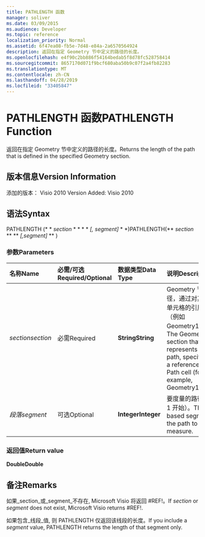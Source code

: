 ```yaml
---
title: PATHLENGTH 函数
manager: soliver
ms.date: 03/09/2015
ms.audience: Developer
ms.topic: reference
localization_priority: Normal
ms.assetid: 6f47ea08-fb5e-7d48-e84a-2a6570564924
description: 返回在指定 Geometry 节中定义的路径的长度。
ms.openlocfilehash: e4f90c2bb886f54164bedab5f8d78fc528758414
ms.sourcegitcommit: 8657170d071f9bcf680aba50b9c07f2a4fb82283
ms.translationtype: MT
ms.contentlocale: zh-CN
ms.lasthandoff: 04/28/2019
ms.locfileid: "33405847"
---
```

# <a name="pathlength-function"></a><span data-ttu-id="ca012-103">PATHLENGTH 函数</span><span class="sxs-lookup"><span data-stu-id="ca012-103">PATHLENGTH Function</span></span>

<span data-ttu-id="ca012-104">返回在指定 Geometry 节中定义的路径的长度。</span><span class="sxs-lookup"><span data-stu-id="ca012-104">Returns the length of the path that is defined in the specified Geometry section.</span></span>
  
## <a name="version-information"></a><span data-ttu-id="ca012-105">版本信息</span><span class="sxs-lookup"><span data-stu-id="ca012-105">Version Information</span></span>

<span data-ttu-id="ca012-106">添加的版本： Visio 2010
</span><span class="sxs-lookup"><span data-stu-id="ca012-106">Version Added: Visio 2010</span></span> 
  
## <a name="syntax"></a><span data-ttu-id="ca012-107">语法</span><span class="sxs-lookup"><span data-stu-id="ca012-107">Syntax</span></span>

<span data-ttu-id="ca012-108">PATHLENGTH (\* \* *section* \* \* \* \* *[, segment]* \* \*)</span><span class="sxs-lookup"><span data-stu-id="ca012-108">PATHLENGTH(\*\* *section* \*\* \*\* *[,segment]* \*\* )</span></span> 
  
### <a name="parameters"></a><span data-ttu-id="ca012-109">参数</span><span class="sxs-lookup"><span data-stu-id="ca012-109">Parameters</span></span>

|<span data-ttu-id="ca012-110">**名称**</span><span class="sxs-lookup"><span data-stu-id="ca012-110">**Name**</span></span>|<span data-ttu-id="ca012-111">**必需/可选**</span><span class="sxs-lookup"><span data-stu-id="ca012-111">**Required/Optional**</span></span>|<span data-ttu-id="ca012-112">**数据类型**</span><span class="sxs-lookup"><span data-stu-id="ca012-112">**Data Type**</span></span>|<span data-ttu-id="ca012-113">**说明**</span><span class="sxs-lookup"><span data-stu-id="ca012-113">**Description**</span></span>|
|:-----|:-----|:-----|:-----|
| <span data-ttu-id="ca012-114">_section_</span><span class="sxs-lookup"><span data-stu-id="ca012-114">_section_</span></span> <br/> |<span data-ttu-id="ca012-115">必需</span><span class="sxs-lookup"><span data-stu-id="ca012-115">Required</span></span>  <br/> |<span data-ttu-id="ca012-116">**String**</span><span class="sxs-lookup"><span data-stu-id="ca012-116">**String**</span></span> <br/> |<span data-ttu-id="ca012-117">Geometry 节代表路径，通过对其 Path 单元格的引用指定（例如 Geometry1.Path）。</span><span class="sxs-lookup"><span data-stu-id="ca012-117">The Geometry section that represents the path, specified by a reference to its Path cell (for example, Geometry1.Path).</span></span>  <br/> |
| <span data-ttu-id="ca012-118">_段落_</span><span class="sxs-lookup"><span data-stu-id="ca012-118">_segment_</span></span> <br/> |<span data-ttu-id="ca012-119">可选</span><span class="sxs-lookup"><span data-stu-id="ca012-119">Optional</span></span>  <br/> |<span data-ttu-id="ca012-120">**Integer**</span><span class="sxs-lookup"><span data-stu-id="ca012-120">**Integer**</span></span> <br/> |<span data-ttu-id="ca012-121">要度量的路径段（从 1 开始）。</span><span class="sxs-lookup"><span data-stu-id="ca012-121">The 1-based segment of the path to measure.</span></span>  <br/> |
   
### <a name="return-value"></a><span data-ttu-id="ca012-122">返回值</span><span class="sxs-lookup"><span data-stu-id="ca012-122">Return value</span></span>

 <span data-ttu-id="ca012-123">**Double**</span><span class="sxs-lookup"><span data-stu-id="ca012-123">**Double**</span></span>
  
## <a name="remarks"></a><span data-ttu-id="ca012-124">备注</span><span class="sxs-lookup"><span data-stu-id="ca012-124">Remarks</span></span>

<span data-ttu-id="ca012-125">如果_section_或_segment_不存在, Microsoft Visio 将返回 #REF!。</span><span class="sxs-lookup"><span data-stu-id="ca012-125">If  _section_ or  _segment_ does not exist, Microsoft Visio returns #REF!.</span></span> 
  
<span data-ttu-id="ca012-126">如果包含_线段_值, 则 PATHLENGTH 仅返回该线段的长度。</span><span class="sxs-lookup"><span data-stu-id="ca012-126">If you include a  _segment_ value, PATHLENGTH returns the length of that segment only.</span></span> 
  

